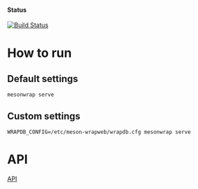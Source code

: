#### Status
[![Build Status](https://travis-ci.org/mesonbuild/wrapweb.svg?branch=master)](https://travis-ci.org/mesonbuild/wrapweb)

# How to run

## Default settings
    mesonwrap serve

## Custom settings
    WRAPDB_CONFIG=/etc/meson-wrapweb/wrapdb.cfg mesonwrap serve

# API
[API](API.md)
